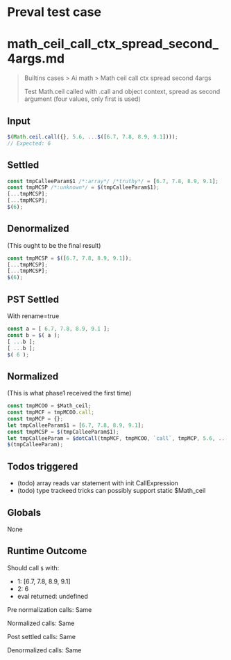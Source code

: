 # Preval test case

# math_ceil_call_ctx_spread_second_4args.md

> Builtins cases > Ai math > Math ceil call ctx spread second 4args
>
> Test Math.ceil called with .call and object context, spread as second argument (four values, only first is used)

## Input

`````js filename=intro
$(Math.ceil.call({}, 5.6, ...$([6.7, 7.8, 8.9, 9.1])));
// Expected: 6
`````


## Settled


`````js filename=intro
const tmpCalleeParam$1 /*:array*/ /*truthy*/ = [6.7, 7.8, 8.9, 9.1];
const tmpMCSP /*:unknown*/ = $(tmpCalleeParam$1);
[...tmpMCSP];
[...tmpMCSP];
$(6);
`````


## Denormalized
(This ought to be the final result)

`````js filename=intro
const tmpMCSP = $([6.7, 7.8, 8.9, 9.1]);
[...tmpMCSP];
[...tmpMCSP];
$(6);
`````


## PST Settled
With rename=true

`````js filename=intro
const a = [ 6.7, 7.8, 8.9, 9.1 ];
const b = $( a );
[ ...b ];
[ ...b ];
$( 6 );
`````


## Normalized
(This is what phase1 received the first time)

`````js filename=intro
const tmpMCOO = $Math_ceil;
const tmpMCF = tmpMCOO.call;
const tmpMCP = {};
let tmpCalleeParam$1 = [6.7, 7.8, 8.9, 9.1];
const tmpMCSP = $(tmpCalleeParam$1);
let tmpCalleeParam = $dotCall(tmpMCF, tmpMCOO, `call`, tmpMCP, 5.6, ...tmpMCSP);
$(tmpCalleeParam);
`````


## Todos triggered


- (todo) array reads var statement with init CallExpression
- (todo) type trackeed tricks can possibly support static $Math_ceil


## Globals


None


## Runtime Outcome


Should call `$` with:
 - 1: [6.7, 7.8, 8.9, 9.1]
 - 2: 6
 - eval returned: undefined

Pre normalization calls: Same

Normalized calls: Same

Post settled calls: Same

Denormalized calls: Same
